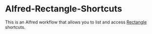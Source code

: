 # Alfred-Rectangle-Shortcuts
This is an Alfred workflow that allows you to list and access [Rectangle](https://rectangleapp.com) shortcuts.
